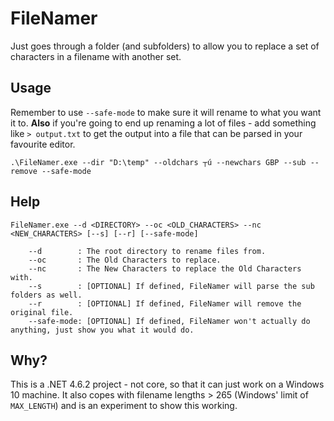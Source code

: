 ﻿# FileNamer

Just goes through a folder (and subfolders) to allow you to replace a set of characters in a filename with another set.

## Usage

Remember to use `--safe-mode` to make sure it will rename to what you want it to. **Also** if you're going to end up renaming
a lot of files - add something like `> output.txt` to get the output into a file that can be parsed in your favourite editor.

```
.\FileNamer.exe --dir "D:\temp" --oldchars ┬ú --newchars GBP --sub --remove --safe-mode
```

## Help
```
FileNamer.exe --d <DIRECTORY> --oc <OLD_CHARACTERS> --nc <NEW_CHARACTERS> [--s] [--r] [--safe-mode]

    --d        : The root directory to rename files from.
    --oc       : The Old Characters to replace.
    --nc       : The New Characters to replace the Old Characters with.
    --s        : [OPTIONAL] If defined, FileNamer will parse the sub folders as well.
    --r        : [OPTIONAL] If defined, FileNamer will remove the original file.
    --safe-mode: [OPTIONAL] If defined, FileNamer won't actually do anything, just show you what it would do.
```

## Why?

This is a .NET 4.6.2 project - not core, so that it can just work on a Windows 10 machine.
It also copes with filename lengths > 265 (Windows' limit of `MAX_LENGTH`) and is an experiment to show this working.